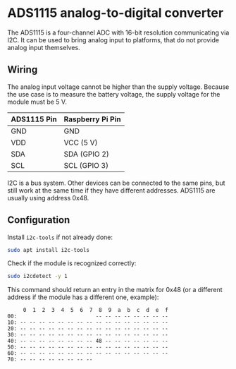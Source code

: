ADS1115 analog-to-digital converter
===================================

The ADS1115 is a four-channel ADC with 16-bit resolution communicating via I2C. It can be used to bring analog input to
platforms, that do not provide analog input themselves.

## Wiring

The analog input voltage cannot be higher than the supply voltage. Because the use case is to measure the battery
voltage, the supply voltage for the module must be 5 V.

| ADS1115 Pin | Raspberry Pi Pin |
|-------------|------------------|
| GND         | GND              |
| VDD         | VCC (5 V)        |
| SDA         | SDA (GPIO 2)     |
| SCL         | SCL (GPIO 3)     |

I2C is a bus system. Other devices can be connected to the same pins, but still work at the same time if they have
different addresses. ADS1115 are usually using address 0x48.

## Configuration

Install ``i2c-tools`` if not already done:
```bash
sudo apt install i2c-tools
```

Check if the module is recognized correctly:
```bash
sudo i2cdetect -y 1
```
This command should return an entry in the matrix for 0x48 (or a different address if the module has a different one,
example):
```
     0  1  2  3  4  5  6  7  8  9  a  b  c  d  e  f
00:                         -- -- -- -- -- -- -- --
10: -- -- -- -- -- -- -- -- -- -- -- -- -- -- -- --
20: -- -- -- -- -- -- -- -- -- -- -- -- -- -- -- --
30: -- -- -- -- -- -- -- -- -- -- -- -- -- -- -- --
40: -- -- -- -- -- -- -- -- 48 -- -- -- -- -- -- --
50: -- -- -- -- -- -- -- -- -- -- -- -- -- -- -- --
60: -- -- -- -- -- -- -- -- -- -- -- -- -- -- -- --
70: -- -- -- -- -- -- -- --
```
